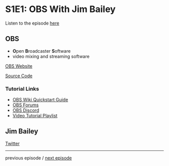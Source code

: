 # S1E1: OBS With Jim Bailey

Listen to the episode [here](https://fosspod.content.town/episodes/obs-with-jim-bailey)

## OBS
 - **O**pen **B**roadcaster **S**oftware
 - video mixing and streaming software

[OBS Website](https://obsproject.com/)

[Source Code](https://github.com/obsproject/obs-studio)

### Tutorial Links

- [OBS Wiki Quickstart Guide](https://obsproject.com/wiki/OBS-Studio-Quickstart)
- [OBS Forums](https://obsproject.com/forum/)
- [OBS Discord](https://obsproject.com/discord)
- [Video Tutorial Playlist](https://youtube.com/playlist?list=PLzo7l8HTJNK-IKzM_zDicTd2u20Ab2pAl)

## Jim Bailey

[Twitter](https://twitter.com/WizardOfOBS)

---

previous episode / [next episode](S1E2-NAS.md)

